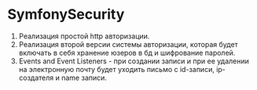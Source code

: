 SymfonySecurity
===============

1. Реализация простой http авторизации.
2. Реализация  второй версии системы авторизации, которая будет
   включать в себя хранение юзеров в бд и шифрование паролей.
3. Events and Event Listeners - при создании записи и при ее удалении 
   на электронную почту будет уходить письмо с id-записи, ip-создателя и name записи.